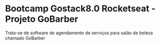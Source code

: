 # Bootcamp Gostack8.0 Rocketseat - Projeto GoBarber

Trata-se de software de agendamento de serviços para salão de beleza chamado GoBarber

